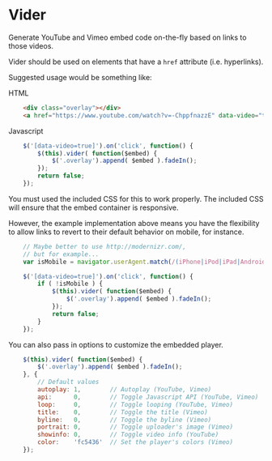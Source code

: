 Vider
=====

Generate YouTube and Vimeo embed code on-the-fly based on links to those
videos.

Vider should be used on elements that have a `href` attribute (i.e.
        hyperlinks).

Suggested usage would be something like:

HTML
```html
    <div class="overlay"></div>
    <a href="https://www.youtube.com/watch?v=-ChppfnazzE" data-video="true">
```

Javascript
```js
    $('[data-video=true]').on('click', function() {
        $(this).vider( function($embed) {
            $('.overlay').append( $embed ).fadeIn();
        });
        return false;
    });
```

You must used the included CSS for this to work properly.
The included CSS will ensure that the embed container is responsive.

However, the example implementation above means you have the flexibility
to allow links to revert to their default behavior on mobile, for
instance.

```js
    // Maybe better to use http://modernizr.com/,
    // but for example...
    var isMobile = navigator.userAgent.match(/(iPhone|iPod|iPad|Android|BlackBerry)/);

    $('[data-video=true]').on('click', function() {
        if ( !isMobile ) {
            $(this).vider( function($embed) {
                $('.overlay').append( $embed ).fadeIn();
            });
            return false;
        }
    });
```

You can also pass in options to customize the embedded player.

```js
    $(this).vider( function($embed) {
        $('.overlay').append( $embed ).fadeIn();
    }, {
        // Default values
        autoplay: 1,        // Autoplay (YouTube, Vimeo)
        api:      0,        // Toggle Javascript API (YouTube, Vimeo)
        loop:     0,        // Toggle looping (YouTube, Vimeo)
        title:    0,        // Toggle the title (Vimeo)
        byline:   0,        // Toggle the byline (Vimeo)
        portrait: 0,        // Toggle uploader's image (Vimeo)
        showinfo: 0,        // Toggle video info (YouTube)
        color:    'fc5436'  // Set the player's colors (Vimeo)
    });
```

